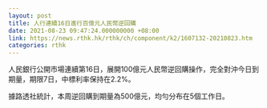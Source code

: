 ```yaml
---
layout: post
title: 人行連續16日進行百億元人民幣逆回購
date: 2021-08-23 09:47:24.000000000 +08:00
link: https://news.rthk.hk/rthk/ch/component/k2/1607132-20210823.htm
categories: rthk
---
```


人民銀行公開市場連續第16日，展開100億元人民幣逆回購操作，完全對沖今日到期量，期限7日，中標利率保持在2.2%。

據路透社統計，本周逆回購到期量為500億元，均勻分布在5個工作日。
